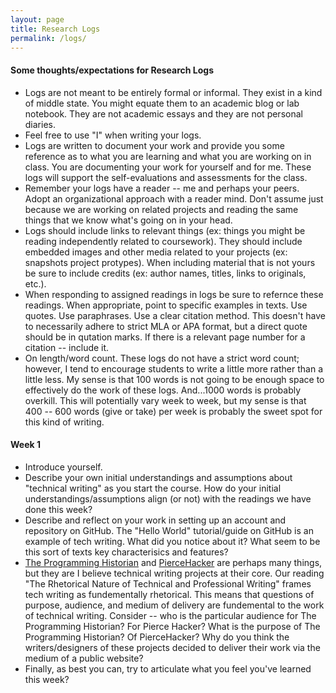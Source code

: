 ```yaml
---
layout: page
title: Research Logs
permalink: /logs/ 
---
```


#### Some thoughts/expectations for Research Logs

* Logs are not meant to be entirely formal or informal. They exist in a kind of middle state. You might equate them to an academic blog or lab notebook. They are not academic essays and they are not personal diaries. 
* Feel free to use "I" when writing your logs.
* Logs are written to document your work and provide you some reference as to what you are learning and what you are working on in class. You are documenting your work for yourself and for me. These logs will support the self-evaluations and assessments for the class.
* Remember your logs have a reader -- me and perhaps your peers. Adopt an organizational approach with a reader mind. Don't assume just because we are working on related projects and reading the same things that we know what's going on in your head. 
* Logs should include links to relevant things (ex: things you might be reading independently related to coursework). They should include embedded images and other media related to your projects (ex: snapshots project protypes). When including material that is not yours be sure to include credits (ex: author names, titles, links to originals, etc.).
* When responding to assigned readings in logs be sure to refernce these readings. When appropriate, point to specific examples in texts. Use quotes. Use paraphrases. Use a clear citation method. This doesn't have to necessarily adhere to strict MLA or APA format, but a direct quote should be in qutation marks. If there is a relevant page number for a citation -- include it.
* On length/word count. These logs do not have a strict word count; however, I tend to encourage students to write a little more rather than a little less. My sense is that 100 words is not going to be enough space to effectively do the work of these logs. And...1000 words is probably overkill. This will potentially vary week to week, but my sense is that 400 -- 600  words (give or take) per week is probably the sweet spot for this kind of writing.

#### Week 1

* Introduce yourself. 
* Describe your own initial understandings and assumptions about "technical writing" as you start the course. How do your initial understandings/assumptions align (or not) with the readings we have done this week?
* Describe and reflect on your work in setting up an account and repository on GitHub. The "Hello World" tutorial/guide on GitHub is an example of tech writing. What did you notice about it? What seem to  be this sort of texts key characterisics and features?
* [The Programming Historian](https://programminghistorian.org/) and [PierceHacker](https://jloan.github.io/pierce-hacker/) are perhaps many things, but they are I believe technical writing projects at their core. Our reading "The Rhetorical Nature of Technical and Professional Writing" frames tech writing as fundementally rhetorical. This means that questions of purpose, audience, and medium of delivery are fundemental to the work of technical writing. Consider -- who is the particular audience for The Programming Historian? For Pierce Hacker? What is the purpose of The Programming Historian? Of PierceHacker? Why do you think the writers/designers of these projects decided to deliver their work via the medium of a public website?
* Finally, as best you can, try to articulate what you feel you've learned this week?

